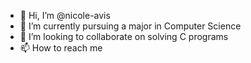 - 👋 Hi, I’m @nicole-avis
- 🌱 I’m currently pursuing a major in Computer Science
- 💞️ I’m looking to collaborate on solving C programs
- 📫 How to reach me

<!---
nicole-avis/nicole-avis is a ✨ special ✨ repository because its `README.md` (this file) appears on your GitHub profile.
You can click the Preview link to take a look at your changes.
--->

